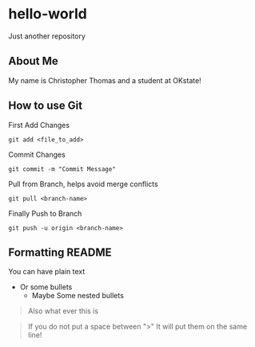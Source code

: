 # hello-world
Just another repository

## About Me
My name is Christopher Thomas
and a student at OKstate!

## How to use Git
First Add Changes
```
git add <file_to_add>
```

Commit Changes
```
git commit -m "Commit Message"
```
Pull from Branch, helps avoid merge conflicts
```
git pull <branch-name>
```
Finally Push to Branch
```
git push -u origin <branch-name>
```

## Formatting README
You can have plain text

* Or some bullets
  * Maybe Some nested bullets
  
> Also what ever this is

> If you do not put a space between ">"
> It will put them on the same line!
